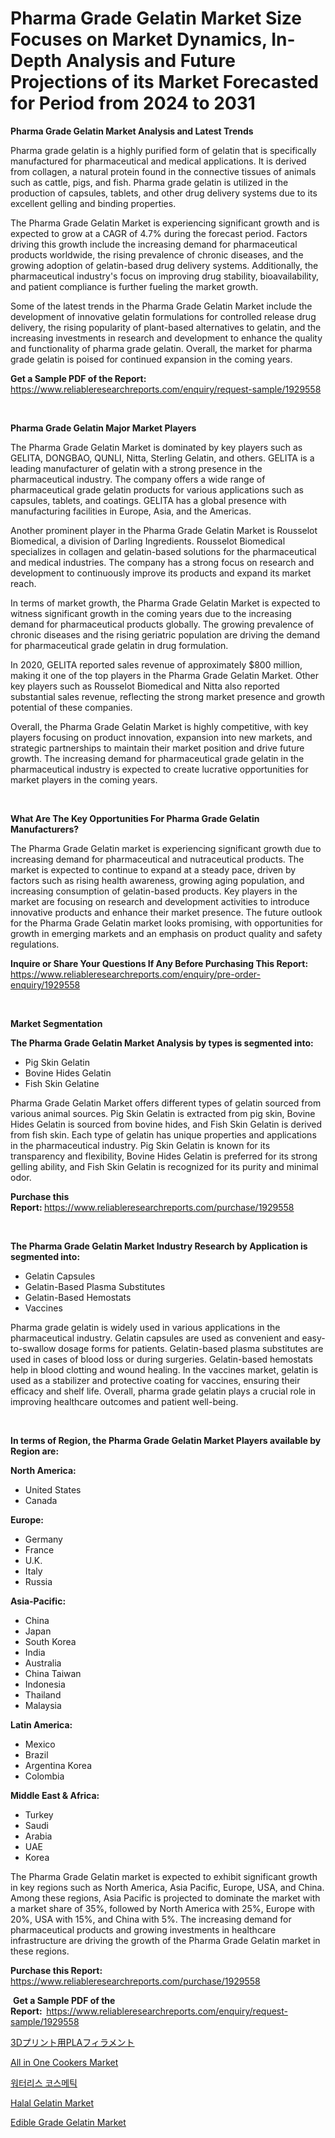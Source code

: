 <p><h1>Pharma Grade Gelatin Market Size Focuses on Market Dynamics, In-Depth Analysis and Future Projections of its Market Forecasted for Period from 2024 to 2031</h1></p><p><strong>Pharma Grade Gelatin Market Analysis and Latest Trends</strong></p>
<p><p>Pharma grade gelatin is a highly purified form of gelatin that is specifically manufactured for pharmaceutical and medical applications. It is derived from collagen, a natural protein found in the connective tissues of animals such as cattle, pigs, and fish. Pharma grade gelatin is utilized in the production of capsules, tablets, and other drug delivery systems due to its excellent gelling and binding properties.</p><p>The Pharma Grade Gelatin Market is experiencing significant growth and is expected to grow at a CAGR of 4.7% during the forecast period. Factors driving this growth include the increasing demand for pharmaceutical products worldwide, the rising prevalence of chronic diseases, and the growing adoption of gelatin-based drug delivery systems. Additionally, the pharmaceutical industry's focus on improving drug stability, bioavailability, and patient compliance is further fueling the market growth.</p><p>Some of the latest trends in the Pharma Grade Gelatin Market include the development of innovative gelatin formulations for controlled release drug delivery, the rising popularity of plant-based alternatives to gelatin, and the increasing investments in research and development to enhance the quality and functionality of pharma grade gelatin. Overall, the market for pharma grade gelatin is poised for continued expansion in the coming years.</p></p>
<p><strong>Get a Sample PDF of the Report:&nbsp;</strong> <a href="https://www.reliableresearchreports.com/enquiry/request-sample/1929558">https://www.reliableresearchreports.com/enquiry/request-sample/1929558</a></p>
<p>&nbsp;</p>
<p><strong>Pharma Grade Gelatin Major Market Players</strong></p>
<p><p>The Pharma Grade Gelatin Market is dominated by key players such as GELITA, DONGBAO, QUNLI, Nitta, Sterling Gelatin, and others. GELITA is a leading manufacturer of gelatin with a strong presence in the pharmaceutical industry. The company offers a wide range of pharmaceutical grade gelatin products for various applications such as capsules, tablets, and coatings. GELITA has a global presence with manufacturing facilities in Europe, Asia, and the Americas.</p><p>Another prominent player in the Pharma Grade Gelatin Market is Rousselot Biomedical, a division of Darling Ingredients. Rousselot Biomedical specializes in collagen and gelatin-based solutions for the pharmaceutical and medical industries. The company has a strong focus on research and development to continuously improve its products and expand its market reach.</p><p>In terms of market growth, the Pharma Grade Gelatin Market is expected to witness significant growth in the coming years due to the increasing demand for pharmaceutical products globally. The growing prevalence of chronic diseases and the rising geriatric population are driving the demand for pharmaceutical grade gelatin in drug formulation.</p><p>In 2020, GELITA reported sales revenue of approximately $800 million, making it one of the top players in the Pharma Grade Gelatin Market. Other key players such as Rousselot Biomedical and Nitta also reported substantial sales revenue, reflecting the strong market presence and growth potential of these companies.</p><p>Overall, the Pharma Grade Gelatin Market is highly competitive, with key players focusing on product innovation, expansion into new markets, and strategic partnerships to maintain their market position and drive future growth. The increasing demand for pharmaceutical grade gelatin in the pharmaceutical industry is expected to create lucrative opportunities for market players in the coming years.</p></p>
<p>&nbsp;</p>
<p><strong>What Are The Key Opportunities For Pharma Grade Gelatin Manufacturers?</strong></p>
<p><p>The Pharma Grade Gelatin market is experiencing significant growth due to increasing demand for pharmaceutical and nutraceutical products. The market is expected to continue to expand at a steady pace, driven by factors such as rising health awareness, growing aging population, and increasing consumption of gelatin-based products. Key players in the market are focusing on research and development activities to introduce innovative products and enhance their market presence. The future outlook for the Pharma Grade Gelatin market looks promising, with opportunities for growth in emerging markets and an emphasis on product quality and safety regulations.</p></p>
<p><strong>Inquire or Share Your Questions If Any Before Purchasing This Report:</strong> <a href="https://www.reliableresearchreports.com/enquiry/pre-order-enquiry/1929558">https://www.reliableresearchreports.com/enquiry/pre-order-enquiry/1929558</a></p>
<p>&nbsp;</p>
<p><strong>Market Segmentation</strong></p>
<p><strong>The Pharma Grade Gelatin Market Analysis by types is segmented into:</strong></p>
<p><ul><li>Pig Skin Gelatin</li><li>Bovine Hides Gelatin</li><li>Fish Skin Gelatine</li></ul></p>
<p><p>Pharma Grade Gelatin Market offers different types of gelatin sourced from various animal sources. Pig Skin Gelatin is extracted from pig skin, Bovine Hides Gelatin is sourced from bovine hides, and Fish Skin Gelatin is derived from fish skin. Each type of gelatin has unique properties and applications in the pharmaceutical industry. Pig Skin Gelatin is known for its transparency and flexibility, Bovine Hides Gelatin is preferred for its strong gelling ability, and Fish Skin Gelatin is recognized for its purity and minimal odor.</p></p>
<p><strong>Purchase this Report:&nbsp;</strong><a href="https://www.reliableresearchreports.com/purchase/1929558">https://www.reliableresearchreports.com/purchase/1929558</a></p>
<p>&nbsp;</p>
<p><strong>The Pharma Grade Gelatin Market Industry Research by Application is segmented into:</strong></p>
<p><ul><li>Gelatin Capsules</li><li>Gelatin-Based Plasma Substitutes</li><li>Gelatin-Based Hemostats</li><li>Vaccines</li></ul></p>
<p><p>Pharma grade gelatin is widely used in various applications in the pharmaceutical industry. Gelatin capsules are used as convenient and easy-to-swallow dosage forms for patients. Gelatin-based plasma substitutes are used in cases of blood loss or during surgeries. Gelatin-based hemostats help in blood clotting and wound healing. In the vaccines market, gelatin is used as a stabilizer and protective coating for vaccines, ensuring their efficacy and shelf life. Overall, pharma grade gelatin plays a crucial role in improving healthcare outcomes and patient well-being.</p></p>
<p>&nbsp;</p>
<p><strong>In terms of Region, the Pharma Grade Gelatin Market Players available by Region are:</strong></p>
<p>
    <p> <strong> North America: </strong>
        <ul>
            <li>United States</li>
            <li>Canada</li>
        </ul>
        </p> 
    <p> <strong> Europe: </strong>
        <ul>
            <li>Germany</li>
            <li>France</li>
            <li>U.K.</li>
            <li>Italy</li>
            <li>Russia</li>
        </ul>
        </p> 
    <p> <strong> Asia-Pacific: </strong>
        <ul>
            <li>China</li>
            <li>Japan</li>
            <li>South Korea</li>
            <li>India</li>
            <li>Australia</li>
            <li>China Taiwan</li>
            <li>Indonesia</li>
            <li>Thailand</li>
            <li>Malaysia</li>
        </ul>
        </p> 
    <p> <strong> Latin America: </strong>
        <ul>
            <li>Mexico</li>
            <li>Brazil</li>
            <li>Argentina Korea</li>
            <li>Colombia</li>
        </ul>
        </p> 
    <p> <strong> Middle East & Africa: </strong>
        <ul>
            <li>Turkey</li>
            <li>Saudi</li>
            <li>Arabia</li>
            <li>UAE</li>
            <li>Korea</li>
        </ul>
    </p>
    </p>
<p><p>The Pharma Grade Gelatin market is expected to exhibit significant growth in key regions such as North America, Asia Pacific, Europe, USA, and China. Among these regions, Asia Pacific is projected to dominate the market with a market share of 35%, followed by North America with 25%, Europe with 20%, USA with 15%, and China with 5%. The increasing demand for pharmaceutical products and growing investments in healthcare infrastructure are driving the growth of the Pharma Grade Gelatin market in these regions.</p></p>
<p><strong>Purchase this Report: </strong><a href="https://www.reliableresearchreports.com/purchase/1929558">https://www.reliableresearchreports.com/purchase/1929558</a></p>
<p>&nbsp;<strong>Get a Sample PDF of the Report:&nbsp;&nbsp;</strong><a href="https://www.reliableresearchreports.com/enquiry/request-sample/1929558">https://www.reliableresearchreports.com/enquiry/request-sample/1929558</a></p>
<p><strong></strong></p>
<p><p><a href="https://medium.com/@kelosurfing/3d%E3%83%97%E3%83%AA%E3%83%B3%E3%83%88%E7%94%A8pla%E3%83%95%E3%82%A3%E3%83%A9%E3%83%A1%E3%83%B3%E3%83%88%E3%81%AE%E5%B8%82%E5%A0%B4%E8%A6%8F%E6%A8%A1-cagr-%E3%83%88%E3%83%AC%E3%83%B3%E3%83%892024-2030-5f2de16dcc3b">3Dプリント用PLAフィラメント</a></p><p><a href="https://view.publitas.com/reportprime-1/all-in-one-cookers-market-provides-detailed-segmentation-of-this-market-based-on-type-application-and-region-and-forecast-for-the-period-from-2024-2031/">All in One Cookers Market</a></p><p><a href="https://medium.com/@airanohannonzb68e5pb53oc1/%EB%AC%BC-%EC%97%86%EB%8A%94-%ED%99%94%EC%9E%A5%ED%92%88-%EC%8B%9C%EC%9E%A5-%EC%A7%80%ED%91%9C-%ED%95%B4%EB%8F%85-%EC%8B%9C%EC%9E%A5-%EC%A0%90%EC%9C%A0%EC%9C%A8-%ED%8A%B8%EB%A0%8C%EB%93%9C-%EB%B0%8F-%EC%84%B1%EC%9E%A5-%ED%8C%A8%ED%84%B4-9700f22e1fa1">워터리스 코스메틱</a></p><p><a href="https://github.com/dimitrishawkinswaynenp91rgz/Market-Research-Report-List-1/blob/main/halal-gelatin-market.md">Halal Gelatin Market</a></p><p><a href="https://github.com/changoleonlaverguenzanoexiste/Market-Research-Report-List-2/blob/main/edible-grade-gelatin-market.md">Edible Grade Gelatin Market</a></p></p>